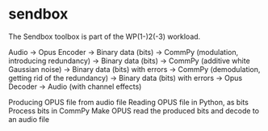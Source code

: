 # sendbox
The Sendbox toolbox is part of the WP(1-)2(-3) workload.

Audio → Opus Encoder → Binary data (bits)
→ CommPy (modulation, introducing redundancy) → Binary data (bits)
→ CommPy (additive white Gaussian noise) → Binary data (bits) with errors
→ CommPy (demodulation, getting rid of the redundancy) → Binary data (bits) with errors
→ Opus Decoder → Audio (with channel effects)

Producing OPUS file from audio file
Reading OPUS file in Python, as bits
Process bits in CommPy
Make OPUS read the produced bits and decode to an audio file
